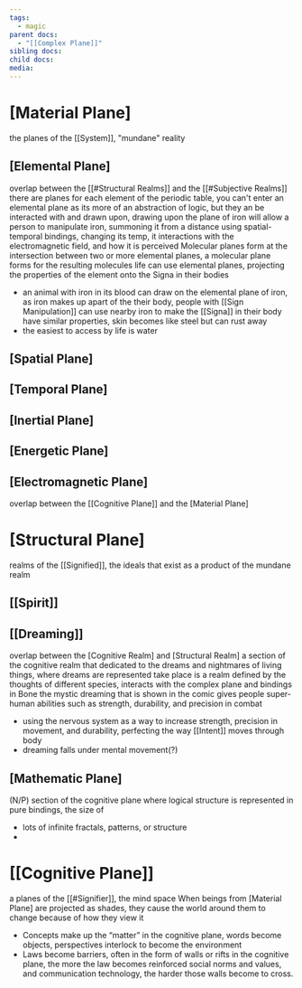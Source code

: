 ```yaml
---
tags:
  - magic
parent docs:
  - "[[Complex Plane]]"
sibling docs: 
child docs: 
media:
---
```

# [Material Plane]
the planes of the [[System]], "mundane" reality
## [Elemental Plane]
overlap between the [[#Structural Realms]] and the [[#Subjective Realms]]
there are planes for each element of the periodic table, you can't enter an elemental plane as its more of an abstraction of logic, but they an be interacted with and drawn upon, drawing upon the plane of iron will allow a person to manipulate iron, summoning it from a distance using spatial-temporal bindings, changing its temp, it interactions with the electromagnetic field, and how it is perceived 
Molecular planes form at the intersection between two or more elemental planes, a molecular plane forms for the resulting molecules 
life can use elemental planes, projecting the properties of the element onto the Signa in their bodies 
- an animal with iron in its blood can draw on the elemental plane of iron, as iron makes up apart of the their body, people with [[Sign Manipulation]] can use nearby iron to make the [[Signa]] in their body have similar properties, skin becomes like steel but can rust away
- the easiest to access by life is water 
## [Spatial Plane]
## [Temporal Plane]
## [Inertial Plane]
## [Energetic Plane]
## [Electromagnetic Plane]
overlap between the [[Cognitive Plane]] and the [Material Plane]
# [Structural Plane]
 realms of the [[Signified]], the ideals that exist as a product of the mundane realm
## [[Spirit]]

## [[Dreaming]]
overlap between the [Cognitive Realm] and [Structural Realm]
a section of the cognitive realm that dedicated to the dreams and nightmares of living things, where dreams are represented take place is a realm defined by the thoughts of different species, interacts with the complex plane and bindings
in Bone the mystic dreaming that is shown in the comic gives people super-human abilities such as strength, durability, and precision in combat
- using the nervous system as a way to increase strength, precision in movement, and durability, perfecting the way [[Intent]] moves through body
- dreaming falls under mental movement(?)
## [Mathematic Plane]
(N/P)
section of the cognitive plane where logical structure is represented in pure bindings, the size of 
- lots of infinite fractals, patterns, or structure 
- 
# [[Cognitive Plane]]
a planes of the [[#Signifier]], the mind space
When beings from [Material Plane] are projected as shades, they cause the world around them to change because of how they view it
- Concepts make up the “matter” in the cognitive plane, words become objects, perspectives interlock to become the environment
- Laws become barriers, often in the form of walls or rifts in the cognitive plane, the more the law becomes reinforced social norms and values, and communication technology, the harder those walls become to cross.
